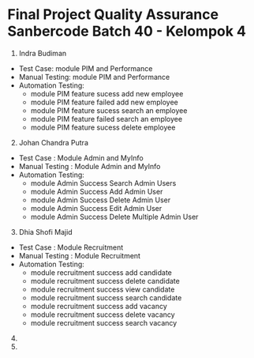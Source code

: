 # Final Project Quality Assurance Sanbercode Batch 40 - Kelompok 4

1. Indra Budiman

- Test Case: module PIM and Performance
- Manual Testing: module PIM and Performance
- Automation Testing:
  - module PIM feature sucess add new employee
  - module PIM feature failed add new employee
  - module PIM feature sucess search an employee
  - module PIM feature failed search an employee
  - module PIM feature sucess delete employee

2. Johan Chandra Putra
- Test Case : Module Admin and MyInfo
- Manual Testing : Module Admin and MyInfo
- Automation Testing:
  - module Admin Success Search Admin Users
  - module Admin Success Add Admin User
  - module Admin Success Delete Admin User
  - module Admin Success Edit Admin User
  - module Admin Success Delete Multiple Admin User

3. Dhia Shofi Majid
- Test Case : Module Recruitment
- Manual Testing : Module Recruitment
- Automation Testing:
  - module recruitment success add candidate
  - module recruitment success delete candidate
  - module recruitment success view candidate
  - module recruitment success search candidate
  - module recruitment success add vacancy
  - module recruitment success delete vacancy
  - module recruitment success search vacancy
  
4.
5.
